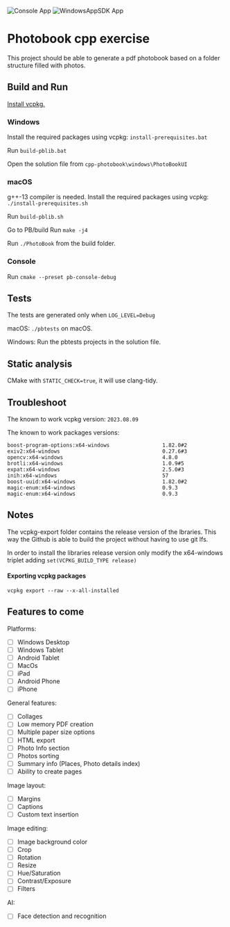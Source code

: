 ![Console App](https://github.com/cosmin42/cpp-photobook/actions/workflows/cmake-multi-platform.yml/badge.svg)
![WindowsAppSDK App](https://github.com/cosmin42/cpp-photobook/actions/workflows/msbuild.yml/badge.svg)

# Photobook cpp exercise

This project should be able to generate a pdf photobook based on a folder structure filled with photos.

## Build and Run

[Install vcpkg.](https://vcpkg.io/en/getting-started.html)

### Windows
Install the required packages using vcpkg:
```install-prerequisites.bat```

Run ```build-pblib.bat```

Open the solution file from ```cpp-photobook\windows\PhotoBookUI```


### macOS

g++-13 compiler is needed.
Install the required packages using vcpkg:
```./install-prerequisites.sh```

Run ```build-pblib.sh```

Go to PB/build
Run ```make -j4```

Run ```./PhotoBook``` from the build folder.

### Console
Run ```cmake --preset pb-console-debug```

## Tests
The tests are generated only when ```LOG_LEVEL=Debug```

macOS: ```./pbtests``` on macOS.

Windows: Run the pbtests projects in the solution file.


## Static analysis
CMake with ```STATIC_CHECK=true```, it will use clang-tidy.


## Troubleshoot
The known to work vcpkg version: ```2023.08.09``` 

The known to work packages versions:
```
boost-program-options:x64-windows                 1.82.0#2
exiv2:x64-windows                                 0.27.6#3
opencv:x64-windows                                4.8.0
brotli:x64-windows                                1.0.9#5
expat:x64-windows                                 2.5.0#3
inih:x64-windows                                  57
boost-uuid:x64-windows                            1.82.0#2
magic-enum:x64-windows                            0.9.3
magic-enum:x64-windows                            0.9.3
```

## Notes
The vcpkg-export folder contains the release version of the lbraries. This way the Github is able to build the project without having to use git lfs.

In order to install the libraries release version only modify the x64-windows triplet adding ```set(VCPKG_BUILD_TYPE release)```

#### Exporting vcpkg packages
```vcpkg export --raw --x-all-installed```

## Features to come

Platforms:
- [ ] Windows Desktop
- [ ] Windows Tablet
- [ ] Android Tablet
- [ ] MacOs
- [ ] iPad
- [ ] Android Phone
- [ ] iPhone

General features:
- [ ] Collages
- [ ] Low memory PDF creation
- [ ] Multiple paper size options
- [ ] HTML export
- [ ] Photo Info section
- [ ] Photos sorting
- [ ] Summary info (Places, Photo details index)
- [ ] Ability to create pages

Image layout:
 - [ ] Margins
 - [ ] Captions
 - [ ] Custom text insertion

Image editing:
 - [ ] Image background color
 - [ ] Crop
 - [ ] Rotation
 - [ ] Resize
 - [ ] Hue/Saturation
 - [ ] Contrast/Exposure
 - [ ] Filters

AI:
- [ ] Face detection and recognition
